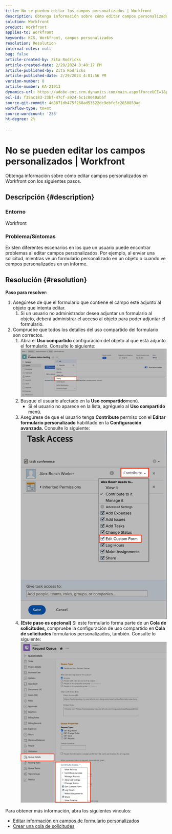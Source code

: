 ```yaml
---
title: No se pueden editar los campos personalizados | Workfront
description: Obtenga información sobre cómo editar campos personalizados en Workfront
solution: Workfront
product: Workfront
applies-to: Workfront
keywords: KCS, Workfront, campos personalizados
resolution: Resolution
internal-notes: null
bug: false
article-created-by: Zita Rodricks
article-created-date: 2/29/2024 3:48:17 PM
article-published-by: Zita Rodricks
article-published-date: 2/29/2024 4:01:56 PM
version-number: 8
article-number: KA-21913
dynamics-url: https://adobe-ent.crm.dynamics.com/main.aspx?forceUCI=1&pagetype=entityrecord&etn=knowledgearticle&id=9ee9daee-19d7-ee11-9078-000d3a3110f0
exl-id: f35ac183-23bf-47cf-a924-5c1c0040ab5f
source-git-commit: 4d8871db475f268ad53522dc9ebfc5c2850853ad
workflow-type: tm+mt
source-wordcount: '238'
ht-degree: 2%

---
```


# No se pueden editar los campos personalizados | Workfront


Obtenga información sobre cómo editar campos personalizados en Workfront con los siguientes pasos.

## Descripción {#description}


### <b>Entorno</b>

Workfront



### <b>Problema/Síntomas</b>

Existen diferentes escenarios en los que un usuario puede encontrar problemas al editar campos personalizados. Por ejemplo, al enviar una solicitud, mientras ve un formulario personalizado en un objeto o cuando ve campos personalizados en un informe.


## Resolución {#resolution}

<b>Paso para resolver:</b>
1. Asegúrese de que el formulario que contiene el campo esté adjunto al objeto que intenta editar.
   1. Si un usuario no administrador desea adjuntar un formulario al objeto, deberá administrar el acceso al objeto para poder adjuntar el formulario.
2. Compruebe que todos los detalles del uso compartido del formulario son correctos.
   1. Abra el <b>Uso compartido</b> configuración del objeto al que está adjunto el formulario. Consulte lo siguiente:![](assets/d4ce1013-76e3-ed11-a7c7-6045bd006704.png)
   2. Busque el usuario afectado en la <b>Uso compartido</b>menú.
      - Si el usuario no aparece en la lista, agréguelo al <b>Uso compartido</b> menú.
   3. Asegúrese de que el usuario tenga <b>Contribute</b> permiso con el <b>Editar formulario personalizado</b> habilitado en la <b>Configuración avanzada. </b>Consulte lo siguiente:![](assets/469b16e9-75e3-ed11-a7c7-6045bd006704.png)
   4. <b>(Este paso es opcional) </b>Si este formulario forma parte de un<b> Cola de solicitudes, </b>compruebe la configuración de uso compartido en<b> Cola de solicitudes </b>formularios personalizados, también. Consulte lo siguiente:![](assets/5104626f-75e3-ed11-a7c7-6045bd006704.png)




Para obtener más información, abra los siguientes vínculos:

- [Editar información en campos de formulario personalizados](https://experienceleague.adobe.com/docs/workfront/using/basics/work-with-custom-forms/edit-custom-forms.html?lang=en)
- [Crear una cola de solicitudes](https://experienceleague.adobe.com/docs/workfront/using/manage-work/requests/create-and-manage-request-queues/create-request-queue.html?lang=en)
